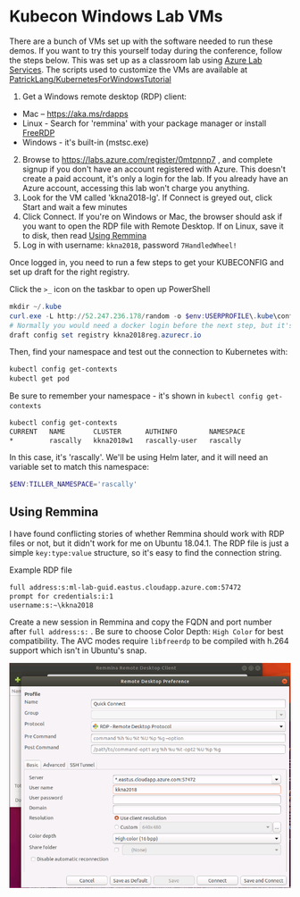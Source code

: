 # Kubecon Windows Lab VMs

There are a bunch of VMs set up with the software needed to run these demos. If you want to try this yourself today during the conference, follow the steps below. This was set up as a classroom lab using [Azure Lab Services](https://docs.microsoft.com/en-us/azure/lab-services/classroom-labs/classroom-labs-overview). 
The scripts used to customize the VMs are available at [PatrickLang/KubernetesForWindowsTutorial](https://github.com/PatrickLang/KubernetesForWindowsTutorial/tree/master/LabVm)

1. Get a Windows remote desktop (RDP) client:
  - Mac – https://aka.ms/rdapps 
  - Linux - Search for 'remmina' with your package manager or install [FreeRDP](http://www.freerdp.com)
  - Windows - it's built-in (mstsc.exe)
2. Browse to https://labs.azure.com/register/0mtpnnp7 , and complete signup if you don't have an account registered with Azure. This doesn't create a paid account, it's only a login for the lab. If you already have an Azure account, accessing this lab won't charge you anything.
3. Look for the VM called 'kkna2018-lg'. If Connect is greyed out, click Start and wait a few minutes
4. Click Connect. If you're on Windows or Mac, the browser should ask if you want to open the RDP file with Remote Desktop. If on Linux, save it to disk, then read [Using Remmina](#using-remmina)
5. Log in with username: `kkna2018`, password `7HandledWheel!`


Once logged in, you need to run a few steps to get your KUBECONFIG and set up draft for the right registry.

Click the `>_` icon on the taskbar to open up PowerShell

```powershell
mkdir ~/.kube
curl.exe -L http://52.247.236.178/random -o $env:USERPROFILE\.kube\config
# Normally you would need a docker login before the next step, but it's already cached on the lab VMs
draft config set registry kkna2018reg.azurecr.io
```

Then, find your namespace and test out the connection to Kubernetes with:

```powershell
kubectl config get-contexts
kubectl get pod
```

Be sure to remember your namespace - it's shown in `kubectl config get-contexts`

```
kubectl config get-contexts
CURRENT   NAME       CLUSTER      AUTHINFO        NAMESPACE
*         rascally   kkna2018w1   rascally-user   rascally
```

In this case, it's 'rascally'. We'll be using Helm later, and it will need an variable set to match this namespace:

```powershell
$ENV:TILLER_NAMESPACE='rascally'
```

## Using Remmina

I have found conflicting stories of whether Remmina should work with RDP files or not, but it didn't work for me on Ubuntu 18.04.1. The RDP file is just a simple `key:type:value` structure, so it's easy to find the connection string.


Example RDP file

```none
full address:s:ml-lab-guid.eastus.cloudapp.azure.com:57472
prompt for credentials:i:1
username:s:~\kkna2018
```

Create a new session in Remmina and copy the FQDN and port number after `full address:s:` . Be sure to choose Color Depth: `High Color` for best compatibility. The AVC modes require `libfreerdp` to be compiled with h.264 support which isn't in Ubuntu's snap.

![remmina settings](images/remmina-rdp-settings.png)
